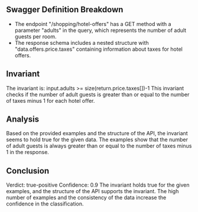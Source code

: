 ## Swagger Definition Breakdown
- The endpoint "/shopping/hotel-offers" has a GET method with a parameter "adults" in the query, which represents the number of adult guests per room.
- The response schema includes a nested structure with "data.offers.price.taxes" containing information about taxes for hotel offers.

## Invariant
The invariant is: input.adults >= size(return.price.taxes[])-1
This invariant checks if the number of adult guests is greater than or equal to the number of taxes minus 1 for each hotel offer.

## Analysis
Based on the provided examples and the structure of the API, the invariant seems to hold true for the given data. The examples show that the number of adult guests is always greater than or equal to the number of taxes minus 1 in the response.

## Conclusion
Verdict: true-positive
Confidence: 0.9
The invariant holds true for the given examples, and the structure of the API supports the invariant. The high number of examples and the consistency of the data increase the confidence in the classification.
